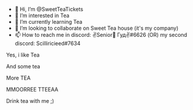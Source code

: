 - 👋 Hi, I’m @SweetTeaTickets
- 👀 I’m interested in Tea
- 🌱 I’m currently learning Tea
- 💞️ I’m looking to collaborate on Sweet Tea house  (it's my company)
- 📫 How to reach me in discord: ✌Senior🎩 Гуд✌#6626  (OR) my second discord: Scilliricieed#7634

Yes, i like Tea

 And some tea

 More TEA

 MMOORREE TTEEAA

 Drink tea with me ;)
<!---
SweetTeaTickets/SweetTeaTickets is a ✨ special ✨ repository because its `README.md` (this file) appears on your GitHub profile.
You can click the Preview link to take a look at your changes.
--->
